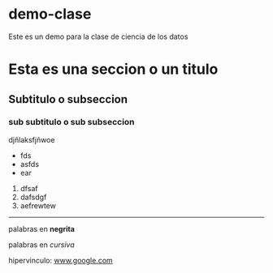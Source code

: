 # demo-clase
Este es un demo para la clase de ciencia de los datos

# Esta es una seccion o un titulo

## Subtitulo o subseccion

### sub subtitulo o sub subseccion

djñlaksfjñwoe


* fds
* asfds
* ear

1. dfsaf
2. dafsdgf
3. aefrewtew

---

palabras en **negrita**

palabras en *cursiva*

hipervinculo: www.google.com
